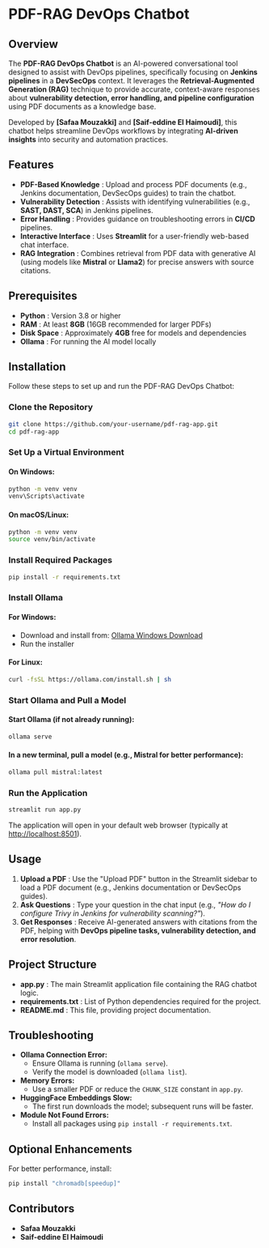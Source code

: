 # PDF-RAG DevOps Chatbot

## Overview
The **PDF-RAG DevOps Chatbot** is an AI-powered conversational tool designed to assist with DevOps pipelines, specifically focusing on **Jenkins pipelines** in a **DevSecOps** context. It leverages the **Retrieval-Augmented Generation (RAG)** technique to provide accurate, context-aware responses about **vulnerability detection, error handling, and pipeline configuration** using PDF documents as a knowledge base. 

Developed by **[Safaa Mouzakki]** and **[Saif-eddine El Haimoudi]**, this chatbot helps streamline DevOps workflows by integrating **AI-driven insights** into security and automation practices.

## Features
- **PDF-Based Knowledge** : Upload and process PDF documents (e.g., Jenkins documentation, DevSecOps guides) to train the chatbot.
- **Vulnerability Detection** : Assists with identifying vulnerabilities (e.g., **SAST, DAST, SCA**) in Jenkins pipelines.
- **Error Handling** : Provides guidance on troubleshooting errors in **CI/CD** pipelines.
- **Interactive Interface** : Uses **Streamlit** for a user-friendly web-based chat interface.
- **RAG Integration** : Combines retrieval from PDF data with generative AI (using models like **Mistral** or **Llama2**) for precise answers with source citations.

## Prerequisites
- **Python** : Version 3.8 or higher
- **RAM** : At least **8GB** (16GB recommended for larger PDFs)
- **Disk Space** : Approximately **4GB** free for models and dependencies
- **Ollama** : For running the AI model locally

## Installation
Follow these steps to set up and run the PDF-RAG DevOps Chatbot:

### Clone the Repository
```bash
git clone https://github.com/your-username/pdf-rag-app.git
cd pdf-rag-app
```

### Set Up a Virtual Environment
#### On Windows:
```bash
python -m venv venv
venv\Scripts\activate
```
#### On macOS/Linux:
```bash
python -m venv venv
source venv/bin/activate
```

### Install Required Packages
```bash
pip install -r requirements.txt
```

### Install Ollama
#### For Windows:
- Download and install from: [Ollama Windows Download](https://ollama.com/download/windows)
- Run the installer

#### For Linux:
```bash
curl -fsSL https://ollama.com/install.sh | sh
```

### Start Ollama and Pull a Model
#### Start Ollama (if not already running):
```bash
ollama serve
```

#### In a new terminal, pull a model (e.g., Mistral for better performance):
```bash
ollama pull mistral:latest
```

### Run the Application
```bash
streamlit run app.py
```
The application will open in your default web browser (typically at [http://localhost:8501](http://localhost:8501)).

## Usage
1. **Upload a PDF** : Use the "Upload PDF" button in the Streamlit sidebar to load a PDF document (e.g., Jenkins documentation or DevSecOps guides).
2. **Ask Questions** : Type your question in the chat input (e.g., *"How do I configure Trivy in Jenkins for vulnerability scanning?"*).
3. **Get Responses** : Receive AI-generated answers with citations from the PDF, helping with **DevOps pipeline tasks, vulnerability detection, and error resolution**.

## Project Structure
- **app.py** : The main Streamlit application file containing the RAG chatbot logic.
- **requirements.txt** : List of Python dependencies required for the project.
- **README.md** : This file, providing project documentation.

## Troubleshooting
- **Ollama Connection Error:** 
  - Ensure Ollama is running (`ollama serve`).
  - Verify the model is downloaded (`ollama list`).
- **Memory Errors:** 
  - Use a smaller PDF or reduce the `CHUNK_SIZE` constant in `app.py`.
- **HuggingFace Embeddings Slow:** 
  - The first run downloads the model; subsequent runs will be faster.
- **Module Not Found Errors:** 
  - Install all packages using `pip install -r requirements.txt`.

## Optional Enhancements
For better performance, install:
```bash
pip install "chromadb[speedup]"
```

## Contributors
- **Safaa Mouzakki**
- **Saif-eddine El Haimoudi**
